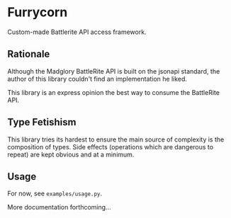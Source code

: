 # Furrycorn

Custom-made Battlerite API access framework.


## Rationale

Although the Madglory BattleRite API is built on the jsonapi standard, the
author of this library couldn't find an implementation he liked.

This library is an express opinion the best way to consume the BattleRite API.


## Type Fetishism

This library tries its hardest to ensure the main source of complexity is the
composition of types. Side effects (operations which are dangerous to repeat)
are kept obvious and at a minimum.


## Usage

For now, see `examples/usage.py`.


More documentation forthcoming...
